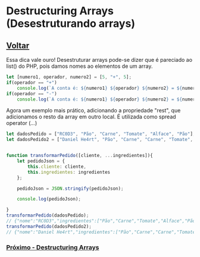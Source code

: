 # Destructuring Arrays (Desestruturando arrays)

## [Voltar](./SpreadOperator.md)

Essa dica vale ouro! Desestruturar arrays pode-se dizer que é pareciado ao list() do PHP, pois damos nomes ao elementos de um array.

```js
let [numero1, operador, numero2] = [5, "+", 5];
if(operador == "+")
    console.log(`A conta é: ${numero1} ${operador} ${numero2} = ${numero1 + numero2}`);
if(operador == "-")
    console.log(`A conta é: ${numero1} ${operador} ${numero2} = ${numero1 - numero2}`);
```

Agora um exemplo mais prático, adicionando a propriedade "rest", que adicionamos o resto da array em outro local. É utilizada como spread operator (_..._)

```js
let dadosPedido = ["RC0D3", "Pão", "Carne", "Tomate", "Alface", "Pão"];
let dadosPedido2 = ["Daniel He4rt", "Pão", "Carne", "Carne", "Tomate", "Alface", "Cebola", "Pão"];


function transformarPedido([cliente, ...ingredientes]){
    let pedidoJson = {
        this.cliente: cliente,
        this.ingredientes: ingredientes
    };

    pedidoJson = JSON.stringify(pedidoJson);

    console.log(pedidoJson);

}
transformarPedido(dadosPedido);
// {"nome":"RC0D3","ingredientes":["Pão","Carne","Tomate","Alface","Pão"]}
transformarPedido(dadosPedido2);
// {"nome":"Daniel He4rt","ingredientes":["Pão","Carne","Carne","Tomate","Alface","Cebola","Pão"]}

```

### [Próximo - Destructuring Arrays](./ArrayDestructuring.md)
